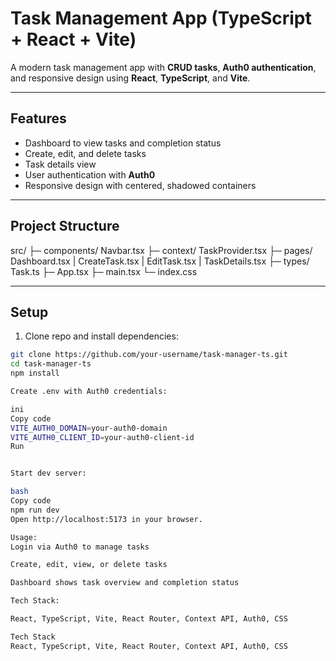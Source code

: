 # Task Management App (TypeScript + React + Vite)

A modern task management app with **CRUD tasks**, **Auth0 authentication**, and responsive design using **React**, **TypeScript**, and **Vite**.  

---

## Features

- Dashboard to view tasks and completion status  
- Create, edit, and delete tasks  
- Task details view  
- User authentication with **Auth0**  
- Responsive design with centered, shadowed containers  

---

## Project Structure

src/
├─ components/ Navbar.tsx
├─ context/ TaskProvider.tsx
├─ pages/ Dashboard.tsx | CreateTask.tsx | EditTask.tsx | TaskDetails.tsx
├─ types/ Task.ts
├─ App.tsx
├─ main.tsx
└─ index.css

---

## Setup

1. Clone repo and install dependencies:

```bash
git clone https://github.com/your-username/task-manager-ts.git
cd task-manager-ts
npm install

Create .env with Auth0 credentials:

ini
Copy code
VITE_AUTH0_DOMAIN=your-auth0-domain
VITE_AUTH0_CLIENT_ID=your-auth0-client-id
Run


Start dev server:

bash
Copy code
npm run dev
Open http://localhost:5173 in your browser.

Usage:
Login via Auth0 to manage tasks

Create, edit, view, or delete tasks

Dashboard shows task overview and completion status

Tech Stack:

React, TypeScript, Vite, React Router, Context API, Auth0, CSS

Tech Stack
React, TypeScript, Vite, React Router, Context API, Auth0, CSS
